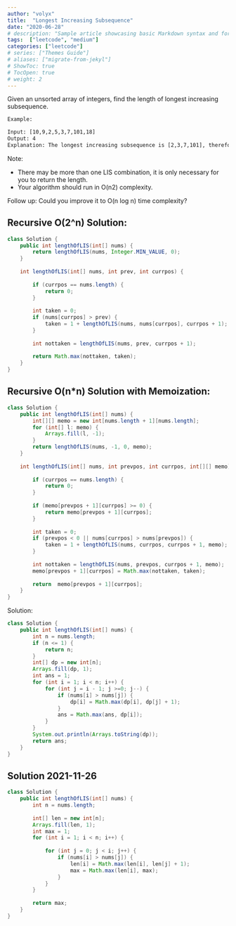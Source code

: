 ```yaml
---
author: "volyx"
title:  "Longest Increasing Subsequence"
date: "2020-06-28"
# description: "Sample article showcasing basic Markdown syntax and formatting for HTML elements."
tags:  ["leetcode", "medium"]
categories: ["leetcode"]
# series: ["Themes Guide"]
# aliases: ["migrate-from-jekyl"]
# ShowToc: true
# TocOpen: true
# weight: 2
---
```


Given an unsorted array of integers, find the length of longest increasing subsequence.

```txt
Example:

Input: [10,9,2,5,3,7,101,18]
Output: 4 
Explanation: The longest increasing subsequence is [2,3,7,101], therefore the length is 4. 
```

Note:
- There may be more than one LIS combination, it is only necessary for you to return the length.
- Your algorithm should run in O(n2) complexity.

Follow up: Could you improve it to O(n log n) time complexity?

## Recursive O(2^n) Solution:

```java
class Solution {
    public int lengthOfLIS(int[] nums) {
        return lengthOfLIS(nums, Integer.MIN_VALUE, 0);
    }
    
    int lengthOfLIS(int[] nums, int prev, int currpos) {
        
        if (currpos == nums.length) {
            return 0;
        }
        
        int taken = 0;
        if (nums[currpos] > prev) {
            taken = 1 + lengthOfLIS(nums, nums[currpos], currpos + 1);
        }
        
        int nottaken = lengthOfLIS(nums, prev, currpos + 1);
        
        return Math.max(nottaken, taken);
    }
}
```

## Recursive O(n*n) Solution with Memoization:

```java
class Solution {
    public int lengthOfLIS(int[] nums) {
        int[][] memo = new int[nums.length + 1][nums.length];
        for (int[] l: memo) {
            Arrays.fill(l, -1);
        }
        return lengthOfLIS(nums, -1, 0, memo);
    }
    
    int lengthOfLIS(int[] nums, int prevpos, int currpos, int[][] memo) {
        
        if (currpos == nums.length) {
            return 0;
        }
        
        if (memo[prevpos + 1][currpos] >= 0) {
            return memo[prevpos + 1][currpos];
        } 
        
        int taken = 0;
        if (prevpos < 0 || nums[currpos] > nums[prevpos]) {
            taken = 1 + lengthOfLIS(nums, currpos, currpos + 1, memo);
        }
        
        int nottaken = lengthOfLIS(nums, prevpos, currpos + 1, memo);
        memo[prevpos + 1][currpos] = Math.max(nottaken, taken); 
           
        return  memo[prevpos + 1][currpos];
    }
}
```

Solution:

```java
class Solution {
    public int lengthOfLIS(int[] nums) {
        int n = nums.length;
        if (n <= 1) {
            return n;
        }
        int[] dp = new int[n];
        Arrays.fill(dp, 1);
        int ans = 1;
        for (int i = 1; i < n; i++) {
            for (int j = i - 1; j >=0; j--) {
                if (nums[i] > nums[j]) {
                    dp[i] = Math.max(dp[i], dp[j] + 1);
                } 
                ans = Math.max(ans, dp[i]);
            }
        }
        System.out.println(Arrays.toString(dp));
        return ans;
    }
}
```

## Solution 2021-11-26

```java
class Solution {
    public int lengthOfLIS(int[] nums) {
        int n = nums.length;
        
        int[] len = new int[n];
        Arrays.fill(len, 1);
        int max = 1;
        for (int i = 1; i < n; i++) {
            
            for (int j = 0; j < i; j++) {
                if (nums[i] > nums[j]) {
                    len[i] = Math.max(len[i], len[j] + 1);
                    max = Math.max(len[i], max);
                }
            }
        }
        
        return max;
    }
}
```
